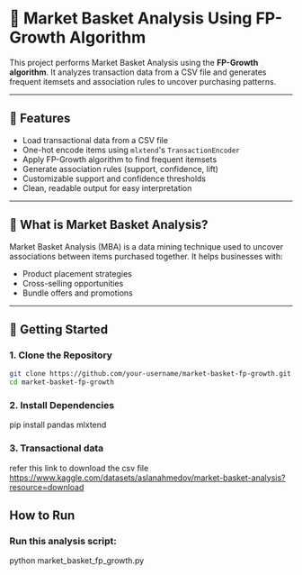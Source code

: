# 🛒 Market Basket Analysis Using FP-Growth Algorithm

This project performs Market Basket Analysis using the **FP-Growth algorithm**. It analyzes transaction data from a CSV file and generates frequent itemsets and association rules to uncover purchasing patterns.

---

## 📌 Features

- Load transactional data from a CSV file
- One-hot encode items using `mlxtend`'s `TransactionEncoder`
- Apply FP-Growth algorithm to find frequent itemsets
- Generate association rules (support, confidence, lift)
- Customizable support and confidence thresholds
- Clean, readable output for easy interpretation

---

## 🧠 What is Market Basket Analysis?

Market Basket Analysis (MBA) is a data mining technique used to uncover associations between items purchased together. It helps businesses with:

- Product placement strategies
- Cross-selling opportunities
- Bundle offers and promotions

---

## 🚀 Getting Started

### 1. Clone the Repository

```bash
git clone https://github.com/your-username/market-basket-fp-growth.git
cd market-basket-fp-growth
```
### 2. Install Dependencies
pip install pandas mlxtend

### 3. Transactional data
refer this link to download the csv file https://www.kaggle.com/datasets/aslanahmedov/market-basket-analysis?resource=download

## How to Run
### Run this analysis script:
python market_basket_fp_growth.py
